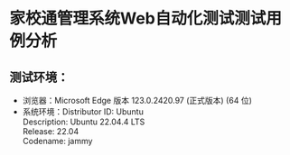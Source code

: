 # 家校通管理系统Web自动化测试测试用例分析

## 测试环境：
* 浏览器：Microsoft Edge 版本 123.0.2420.97 (正式版本) (64 位)
* 系统环境：Distributor ID:	Ubuntu <br>Description:	Ubuntu 22.04.4 LTS <br>Release:	22.04 <br>Codename:	jammy
